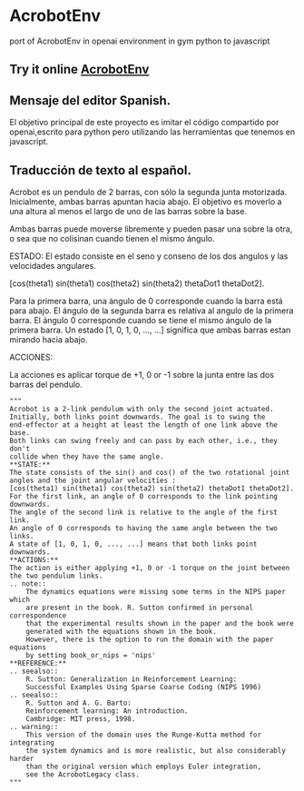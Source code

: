 # AcrobotEnv
port of AcrobotEnv in openai environment in gym python to javascript

## Try it online [AcrobotEnv](https://brakdag.github.io/AcrobotEnv/public/index.html)

## Mensaje del editor Spanish.

El objetivo principal de este proyecto es imitar el código compartido por openai,escrito para
python pero utilizando las herramientas que tenemos en javascript. 


## Traducción de texto al español.

Acrobot es un pendulo de 2 barras, con sólo la segunda junta motorizada. 
Inicialmente, ambas barras apuntan hacia abajo. El objetivo es moverlo
a una altura al menos el largo de uno de las barras sobre la base.

Ambas barras puede moverse libremente y pueden pasar una sobre la otra, o sea que no colisinan cuando
tienen el mismo ángulo.

ESTADO:
El estado consiste en el seno y conseno de los dos angulos y las velocidades angulares.

 [cos(theta1) sin(theta1) cos(theta2) sin(theta2) thetaDot1 thetaDot2].

Para la primera barra, una ángulo de 0 corresponde cuando la barra está para abajo.
El ángulo de la segunda barra es relativa al angulo de la primera barra.
El ángulo 0 corresponde cuando se tiene el mismo ángulo de la primera barra. 
Un estado [1, 0, 1, 0, ..., ...] significa que ambas barras estan mirando hacia abajo.

ACCIONES:

La acciones es aplicar torque de +1, 0 or -1 sobre la junta entre las dos barras del pendulo.



    """
    Acrobot is a 2-link pendulum with only the second joint actuated.
    Initially, both links point downwards. The goal is to swing the
    end-effector at a height at least the length of one link above the base.
    Both links can swing freely and can pass by each other, i.e., they don't
    collide when they have the same angle.
    **STATE:**
    The state consists of the sin() and cos() of the two rotational joint
    angles and the joint angular velocities :
    [cos(theta1) sin(theta1) cos(theta2) sin(theta2) thetaDot1 thetaDot2].
    For the first link, an angle of 0 corresponds to the link pointing downwards.
    The angle of the second link is relative to the angle of the first link.
    An angle of 0 corresponds to having the same angle between the two links.
    A state of [1, 0, 1, 0, ..., ...] means that both links point downwards.
    **ACTIONS:**
    The action is either applying +1, 0 or -1 torque on the joint between
    the two pendulum links.
    .. note::
        The dynamics equations were missing some terms in the NIPS paper which
        are present in the book. R. Sutton confirmed in personal correspondence
        that the experimental results shown in the paper and the book were
        generated with the equations shown in the book.
        However, there is the option to run the domain with the paper equations
        by setting book_or_nips = 'nips'
    **REFERENCE:**
    .. seealso::
        R. Sutton: Generalization in Reinforcement Learning:
        Successful Examples Using Sparse Coarse Coding (NIPS 1996)
    .. seealso::
        R. Sutton and A. G. Barto:
        Reinforcement learning: An introduction.
        Cambridge: MIT press, 1998.
    .. warning::
        This version of the domain uses the Runge-Kutta method for integrating
        the system dynamics and is more realistic, but also considerably harder
        than the original version which employs Euler integration,
        see the AcrobotLegacy class.
    """
